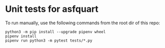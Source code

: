 # Unit tests for asfquart

To run manually, use the following commands from the root dir of this repo:

~~~shell
python3 -m pip install --upgrade pipenv wheel
pipenv install
pipenv run python3 -m pytest tests/*.py
~~~

